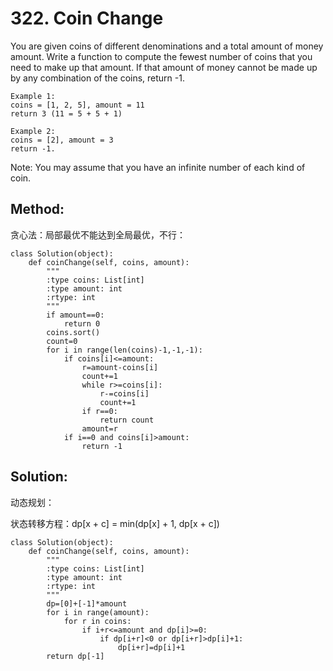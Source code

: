 # 322. Coin Change

You are given coins of different denominations and a total amount of money amount. Write a function to compute the fewest number of coins that you need to make up that amount. If that amount of money cannot be made up by any combination of the coins, return -1.

    Example 1:
    coins = [1, 2, 5], amount = 11
    return 3 (11 = 5 + 5 + 1)
    
    Example 2:
    coins = [2], amount = 3
    return -1.

Note:
You may assume that you have an infinite number of each kind of coin.

## Method:
贪心法：局部最优不能达到全局最优，不行：

    class Solution(object):
        def coinChange(self, coins, amount):
            """
            :type coins: List[int]
            :type amount: int
            :rtype: int
            """
            if amount==0:
                return 0
            coins.sort()
            count=0
            for i in range(len(coins)-1,-1,-1):
                if coins[i]<=amount:
                    r=amount-coins[i]
                    count+=1
                    while r>=coins[i]:
                        r-=coins[i]
                        count+=1
                    if r==0:
                        return count
                    amount=r
                if i==0 and coins[i]>amount:
                    return -1
            
## Solution:

动态规划：

状态转移方程：dp[x + c] = min(dp[x] + 1, dp[x + c])

    class Solution(object):
        def coinChange(self, coins, amount):
            """
            :type coins: List[int]
            :type amount: int
            :rtype: int
            """
            dp=[0]+[-1]*amount
            for i in range(amount):
                for r in coins:
                    if i+r<=amount and dp[i]>=0:
                        if dp[i+r]<0 or dp[i+r]>dp[i]+1:
                            dp[i+r]=dp[i]+1
            return dp[-1]